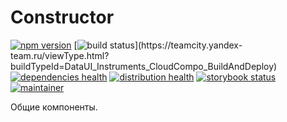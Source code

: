 # Constructor
[![npm version](https://badger.yandex-team.ru/npm/@yandex-data-ui/page-constructor/version.svg)](https://npm.yandex-team.ru/@yandex-data-ui/page-constructors)
[![build status](https://teamcity.yandex-team.ru/app/rest/builds/buildType:(DataUI_Instruments_CloudCompo_BuildAndDeploy)/statusIcon.svg)](https://teamcity.yandex-team.ru/viewType.html?buildTypeId=DataUI_Instruments_CloudCompo_BuildAndDeploy)
[![dependencies health](https://badger.yandex-team.ru/oko/repo/data-ui/page-constructor/health.svg)](https://oko.yandex-team.ru/repo/data-ui/page-constructor)
[![distribution health](https://badger.yandex-team.ru/oko/pkg/@yandex-data-ui/page-constructor/health.svg)](https://oko.yandex-team.ru/pkg/@yandex-data-ui/page-constructor)
[![storybook status](https://badger.yandex-team.ru/custom/[Storybook]/[Running][ff4785]/badge.svg)](https://page-constructor.ui.yandex-team.ru)
[![maintainer](https://badger.yandex-team.ru/custom/[Maintainer]/[vladvlad][f5a522]/badge.svg)](https://staff.yandex-team.ru/vladvlad)

Общие компоненты.
